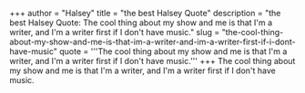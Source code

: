 +++
author = "Halsey"
title = "the best Halsey Quote"
description = "the best Halsey Quote: The cool thing about my show and me is that I'm a writer, and I'm a writer first if I don't have music."
slug = "the-cool-thing-about-my-show-and-me-is-that-im-a-writer-and-im-a-writer-first-if-i-dont-have-music"
quote = '''The cool thing about my show and me is that I'm a writer, and I'm a writer first if I don't have music.'''
+++
The cool thing about my show and me is that I'm a writer, and I'm a writer first if I don't have music.

